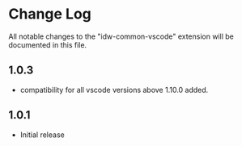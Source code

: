 # Change Log

All notable changes to the "idw-common-vscode" extension will be documented in this file.

## 1.0.3
- compatibility for all vscode versions above 1.10.0 added. 

## 1.0.1
- Initial release
